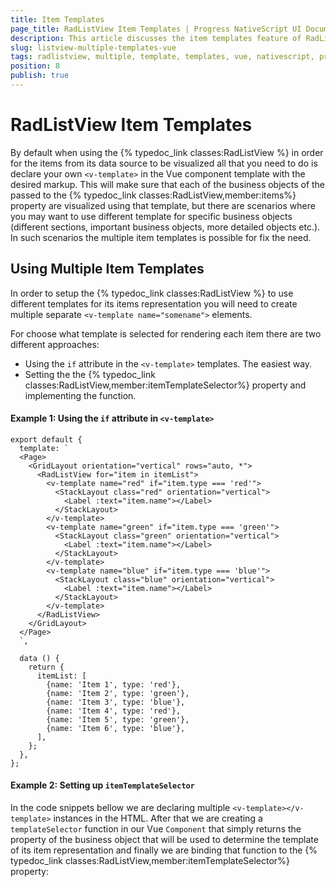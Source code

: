 ```yaml
---
title: Item Templates
page_title: RadListView Item Templates | Progress NativeScript UI Documentation
description: This article discusses the item templates feature of RadListView.
slug: listview-multiple-templates-vue
tags: radlistview, multiple, template, templates, vue, nativescript, professional, ui
position: 8
publish: true
---
```


# RadListView Item Templates
By default when using the {% typedoc_link classes:RadListView %} in order for the items from its data source to be visualized all that you need to do is declare your own `<v-template>` in the Vue component template with the desired markup. This will make sure that each of the business objects of the passed to the {% typedoc_link classes:RadListView,member:items%} property are visualized using that template, but there are scenarios where you may want to use different template for specific business objects (different sections, important business objects, more detailed objects etc.). In such scenarios the multiple item templates is possible for fix the need.

## Using Multiple Item Templates
In order to setup the {% typedoc_link classes:RadListView %} to use different templates for its items representation you will need to create multiple separate `<v-template name="somename">` elements.

For choose what template is selected for rendering each item there are two different approaches:

- Using the `if` attribute in the `<v-template>` templates. The easiest way.
- Setting the the {% typedoc_link classes:RadListView,member:itemTemplateSelector%} property and implementing the function.

#### Example 1: Using the `if` attribute in `<v-template>`

```
export default {
  template: `
  <Page>
    <GridLayout orientation="vertical" rows="auto, *">
      <RadListView for="item in itemList">
        <v-template name="red" if="item.type === 'red'">
          <StackLayout class="red" orientation="vertical">
            <Label :text="item.name"></Label>
          </StackLayout>
        </v-template>
        <v-template name="green" if="item.type === 'green'">
          <StackLayout class="green" orientation="vertical">
            <Label :text="item.name"></Label>
          </StackLayout>
        </v-template>
        <v-template name="blue" if="item.type === 'blue'">
          <StackLayout class="blue" orientation="vertical">
            <Label :text="item.name"></Label>
          </StackLayout>
        </v-template>
      </RadListView>
    </GridLayout>
  </Page>
  `,

  data () {
    return {
      itemList: [
        {name: 'Item 1', type: 'red'},
        {name: 'Item 2', type: 'green'},
        {name: 'Item 3', type: 'blue'},
        {name: 'Item 4', type: 'red'},
        {name: 'Item 5', type: 'green'},
        {name: 'Item 6', type: 'blue'},
      ],
    };
  },
};
```

#### Example 2: Setting up `itemTemplateSelector`

In the code snippets bellow we are declaring multiple `<v-template></v-template>` instances in the HTML. After that we are creating a `templateSelector` function in our Vue `Component` that simply returns the property of the business object that will be used to determine the template of its item representation and finally we are binding that function to the {% typedoc_link classes:RadListView,member:itemTemplateSelector%} property:

<snippet id='listview-multipletemplates-itemselector-vue'/>